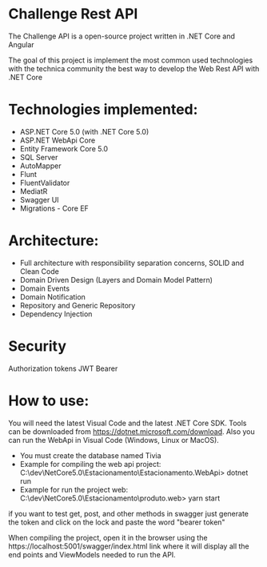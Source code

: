 # Challenge Rest API
The Challenge API is a open-source project written in .NET Core and Angular

The goal of this project is implement the most common used technologies with the technica community the best way to develop the Web Rest API with .NET Core

# Technologies implemented:
* ASP.NET Core 5.0 (with .NET Core 5.0)
* ASP.NET WebApi Core
* Entity Framework Core 5.0
* SQL Server
* AutoMapper
* Flunt
* FluentValidator
* MediatR
* Swagger UI
* Migrations - Core EF

# Architecture:
* Full architecture with responsibility separation concerns, SOLID and Clean Code
* Domain Driven Design (Layers and Domain Model Pattern)
* Domain Events
* Domain Notification
* Repository and Generic Repository
* Dependency Injection

# Security
Authorization tokens JWT Bearer

# How to use:
You will need the latest Visual Code and the latest .NET Core SDK. Tools can be downloaded from https://dotnet.microsoft.com/download. Also you can run the WebApi in Visual Code (Windows, Linux or MacOS).

- You must create the database named Tivia
- Example for compiling the web api project: C:\dev\NetCore5.0\Estacionamento\Estacionamento.WebApi> dotnet run
- Example for run the project web: C:\dev\NetCore5.0\Estacionamento\produto.web> yarn start

if you want to test get, post, and other methods in swagger just generate the token and click on the lock and paste the word "bearer token"

When compiling the project, open it in the browser using the https://localhost:5001/swagger/index.html link where it will display all the end points and ViewModels needed to run the API.
